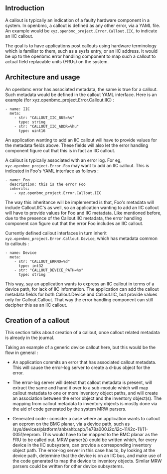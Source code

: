 ## Introduction

A callout is typically an indication of a faulty hardware component in a system.
In openbmc, a callout is defined as any other error, via a YAML file. An example
would be `xyz.openbmc_project.Error.Callout.IIC`, to indicate an IIC callout.

The goal is to have applications post callouts using hardware terminology which
is familiar to them, such as a sysfs entry, or an IIC address. It would be up to
the openbmc error handling component to map such a callout to actual field
replacable units (FRUs) on the system.

## Architecture and usage

An openbmc error has associated metadata, the same is true for a callout. Such
metadata would be defined in the callout YAML interface. Here is an example (for
xyz.openbmc_project.Error.Callout.IIC) :
```
- name: IIC
  meta:
    - str: "CALLOUT_IIC_BUS=%s"
      type: string
    - str: "CALLOUT_IIC_ADDR=%hu"
      type: uint16
```
An application wanting to add an IIC callout will have to provide values for the
metadata fields above. These fields will also let the error handling component
figure out that this is in fact an IIC callout.

A callout is typically associated with an error log. For eg,
`xyz.openbmc_project.Error.Foo` may want to add an IIC callout. This is
indicated in Foo's YAML interface as follows :
```
- name: Foo
  description: this is the error Foo
  inherits:
    - xyz.openbmc_project.Error.Callout.IIC
```
The way this inheritance will be implemented is that, Foo's metadata will
include Callout.IIC's as well, so an application wanting to add an IIC callout
will have to provide values for Foo and IIC metadata. Like mentioned before,
due to the presence of the Callout.IIC metadata, the error handling component
can figure out that the error Foo includes an IIC callout.

Currently defined callout interfaces in turn inherit
`xyz.openbmc_project.Error.Callout.Device`, which has metadata common to
callouts :
```
- name: Device
  meta:
    - str: "CALLOUT_ERRNO=%d"
      type: int32
    - str: "CALLOUT_DEVICE_PATH=%s"
      type: string
```
This way, say an application wants to express an IIC callout in terms of a
device path, for lack of IIC information. The application can add the callout
metadata fields for both Callout.Device and Callout.IIC, but provide values
only for Callout.Callout. That way the error handling component can still
decipher this as an IIC callout.

## Creation of a callout

This section talks about creation of a callout, once callout related metadata is
already in the journal.

Taking an example of a generic device callout here, but this would be the flow
in general :

* An application commits an error that has associated callout metadata. This
  will cause the error-log server to create a d-bus object for the error.

* The error-log server will detect that callout metadata is present, will
  extract the same and hand it over to a sub-module which will map callout
  metadata to one or more inventory object paths, and will create an
  association between the error object and the inventory object(s). The
  mapping from callout metadata to inventory objects is mostly done via
  the aid of code generated by the system MRW parsers.

* Generated code : consider a case where an application wants to callout
  an eeprom on the BMC planar, via a device path, such as
  /sys/devices/platform/ahb/ahb:apb/1e78a000.i2c/i2c-11/i2c-11/11-0051/eeprom.
  This would have to be mapped to the BMC planar as the FRU to be called out.
  MRW parser(s) could be written which, for every device in the IIC subsystem,
  can provide a corresponding inventory object path. The error-log server in
  this case has to, by looking at the device path, determine that the device
  is on an IIC bus, and make use of the code generated to map the device to
  inventory objects.
  Similar MRW parsers could be written for other device subsystems.
